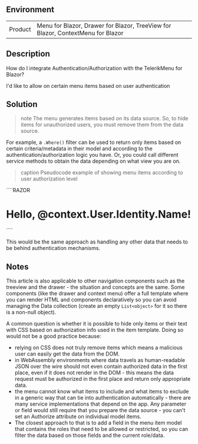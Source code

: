 
## Environment
<table>
<tbody>
<tr>
<td>Product</td>
<td>Menu for Blazor, Drawer for Blazor, TreeView for Blazor, ContextMenu for Blazor</td>
</tr>
</tbody>
</table>

## Description

How do I integrate Authentication/Authorization with the TelerikMenu for Blazor?

I'd like to allow on certain menu items based on user authentication

## Solution

>note The menu generates items based on its data source. So, to hide items for unauthorized users, you must remove them from the data source.

For example, a `.Where()` filter can be used to return only items based on certain criteria/metadata in their model and according to the authentication/authorization logic you have. Or, you could call different service methods to obtain the data depending on what view you are on.

>caption Pseudocode example of showing menu items according to user authorization level

<div class="skip-repl"></div>
````RAZOR
<AuthorizeView>
	<h1>Hello, @context.User.Identity.Name!</h1>
	<TelerikMenu Data="@AuthService.GetMenuData(context.User.Identity.Name)" />
</AuthorizeView>
````

This would be the same approach as handling any other data that needs to be behind authentication mechanisms.

## Notes

This article is also applicable to other navigation components such as the treeview and the drawer - the situation and concepts are the same. Some components (like the drawer and context menu) offer a full template where you can render HTML and components declaratively so you can avoid managing the Data collection (create an empty `List<object>` for it so there is a non-null object).

A common question is whether it is possible to hide only items or their text with CSS based on authorization info used in the item template. Doing so would not be a good practice because:

* relying on CSS does not truly remove items which means a malicious user can easily get the data from the DOM.
* in WebAssembly environments where data travels as human-readable JSON over the wire should not even contain authorized data in the first place, even if it does not render in the DOM - this means the data request must be authorized in the first place and return only appropriate data.
* the menu cannot know what items to include and what items to exclude in a generic way that can tie into authentication automatically - there are many service implementations that depend on the app. Any parameter or field would still require that you prepare the data source - you can't set an Authorize attribute on individual model items.
* The closest approach to that is to add a field in the menu item model that contains the roles that need to be allowed or restricted, so you can filter the data based on those fields and the current role/data.
